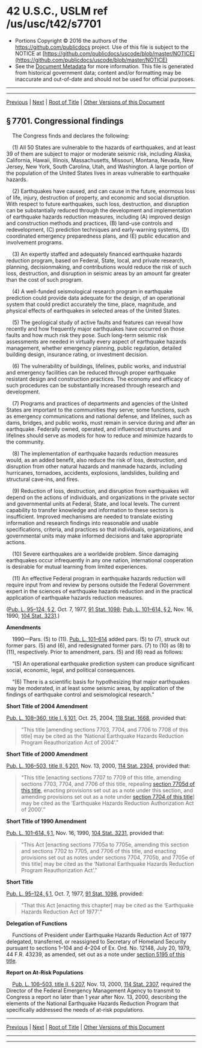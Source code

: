 ---
---

# 42 U.S.C., USLM ref /us/usc/t42/s7701

* Portions Copyright © 2016 the authors of the https://github.com/publicdocs project.
  Use of this file is subject to the NOTICE at [https://github.com/publicdocs/uscode/blob/master/NOTICE](https://github.com/publicdocs/uscode/blob/master/NOTICE)
* See the [Document Metadata](././../../../..//README.md) for more information.
  This file is generated from historical government data; content and/or formatting may be inaccurate and out-of-date and should not be used for official purposes.

----------
----------

[Previous](./../../../..//us/usc/t42/ch86/m__us_usc_t42_ch86.md) | [Next](./../../../..//us/usc/t42/ch86/m__us_usc_t42_s7702.md) | [Root of Title](./../../../../) | [Other Versions of this Document](https://publicdocs.github.io/go/links?ns=uslm&ref=%2Fus%2Fusc%2Ft42%2Fs7701)

## § 7701. Congressional findings

    The Congress finds and declares the following:

    (1) All 50 States are vulnerable to the hazards of earthquakes, and at least 39 of them are subject to major or moderate seismic risk, including Alaska, California, Hawaii, Illinois, Massachusetts, Missouri, Montana, Nevada, New Jersey, New York, South Carolina, Utah, and Washington. A large portion of the population of the United States lives in areas vulnerable to earthquake hazards.

    (2) Earthquakes have caused, and can cause in the future, enormous loss of life, injury, destruction of property, and economic and social disruption. With respect to future earthquakes, such loss, destruction, and disruption can be substantially reduced through the development and implementation of earthquake hazards reduction measures, including (A) improved design and construction methods and practices, (B) land-use controls and redevelopment, (C) prediction techniques and early-warning systems, (D) coordinated emergency preparedness plans, and (E) public education and involvement programs.

    (3) An expertly staffed and adequately financed earthquake hazards reduction program, based on Federal, State, local, and private research, planning, decisionmaking, and contributions would reduce the risk of such loss, destruction, and disruption in seismic areas by an amount far greater than the cost of such program.

    (4) A well-funded seismological research program in earthquake prediction could provide data adequate for the design, of an operational system that could predict accurately the time, place, magnitude, and physical effects of earthquakes in selected areas of the United States.

    (5) The geological study of active faults and features can reveal how recently and how frequently major earthquakes have occurred on those faults and how much risk they pose. Such long-term seismic risk assessments are needed in virtually every aspect of earthquake hazards management, whether emergency planning, public regulation, detailed building design, insurance rating, or investment decision.

    (6) The vulnerability of buildings, lifelines, public works, and industrial and emergency facilities can be reduced through proper earthquake resistant design and construction practices. The economy and efficacy of such procedures can be substantially increased through research and development.

    (7) Programs and practices of departments and agencies of the United States are important to the communities they serve; some functions, such as emergency communications and national defense, and lifelines, such as dams, bridges, and public works, must remain in service during and after an earthquake. Federally owned, operated, and influenced structures and lifelines should serve as models for how to reduce and minimize hazards to the community.

    (8) The implementation of earthquake hazards reduction measures would, as an added benefit, also reduce the risk of loss, destruction, and disruption from other natural hazards and manmade hazards, including hurricanes, tornadoes, accidents, explosions, landslides, building and structural cave-ins, and fires.

    (9) Reduction of loss, destruction, and disruption from earthquakes will depend on the actions of individuals, and organizations in the private sector and governmental units at Federal, State, and local levels. The current capability to transfer knowledge and information to these sectors is insufficient. Improved mechanisms are needed to translate existing information and research findings into reasonable and usable specifications, criteria, and practices so that individuals, organizations, and governmental units may make informed decisions and take appropriate actions.

    (10) Severe earthquakes are a worldwide problem. Since damaging earthquakes occur infrequently in any one nation, international cooperation is desirable for mutual learning from limited experiences.

    (11) An effective Federal program in earthquake hazards reduction will require input from and review by persons outside the Federal Government expert in the sciences of earthquake hazards reduction and in the practical application of earthquake hazards reduction measures.

([Pub. L. 95–124, § 2][/us/pl/95/124/s2], Oct. 7, 1977, [91 Stat. 1098][/us/stat/91/1098]; [Pub. L. 101–614, § 2][/us/pl/101/614/s2], Nov. 16, 1990, [104 Stat. 3231][/us/stat/104/3231].)

 __Amendments__ 

    1990—Pars. (5) to (11). [Pub. L. 101–614][/us/pl/101/614] added pars. (5) to (7), struck out former pars. (5) and (6), and redesignated former pars. (7) to (10) as (8) to (11), respectively. Prior to amendment, pars. (5) and (6) read as follows:

    “(5) An operational earthquake prediction system can produce significant social, economic, legal, and political consequences.

    “(6) There is a scientific basis for hypothesizing that major earthquakes may be moderated, in at least some seismic areas, by application of the findings of earthquake control and seismological research.”

 __Short Title of 2004 Amendment__ 

[Pub. L. 108–360, title I, § 101][/us/pl/108/360/s101], Oct. 25, 2004, [118 Stat. 1668][/us/stat/118/1668], provided that: 

> “This title \[amending sections 7703, 7704, and 7706 to 7708 of this title\] may be cited as the ‘National Earthquake Hazards Reduction Program Reauthorization Act of 2004’.”

 __Short Title of 2000 Amendment__ 

[Pub. L. 106–503, title II, § 201][/us/pl/106/503/s201], Nov. 13, 2000, [114 Stat. 2304][/us/stat/114/2304], provided that: 

> “This title \[enacting sections 7707 to 7709 of this title, amending sections 7703, 7704, and 7706 of this title, repealing [section 7705d of this title][/us/usc/t42/s7705d], enacting provisions set out as a note under this section, and amending provisions set out as a note under [section 7704 of this title][/us/usc/t42/s7704]\] may be cited as the ‘Earthquake Hazards Reduction Authorization Act of 2000’.”

 __Short Title of 1990 Amendment__ 

[Pub. L. 101–614, § 1][/us/pl/101/614/s1], Nov. 16, 1990, [104 Stat. 3231][/us/stat/104/3231], provided that: 

> “This Act \[enacting sections 7705a to 7705e, amending this section and sections 7702 to 7705, and 7706 of this title, and enacting provisions set out as notes under sections 7704, 7705b, and 7705e of this title\] may be cited as the ‘National Earthquake Hazards Reduction Program Reauthorization Act’.”

 __Short Title__ 

[Pub. L. 95–124, § 1][/us/pl/95/124/s1], Oct. 7, 1977, [91 Stat. 1098][/us/stat/91/1098], provided: 

> “That this Act \[enacting this chapter\] may be cited as the ‘Earthquake Hazards Reduction Act of 1977’.”

 __Delegation of Functions__ 

    Functions of President under Earthquake Hazards Reduction Act of 1977 delegated, transferred, or reassigned to Secretary of Homeland Security pursuant to sections 1–104 and 4–204 of Ex. Ord. No. 12148, July 20, 1979, 44 F.R. 43239, as amended, set out as a note under [section 5195 of this title][/us/usc/t42/s5195].

 __Report on At-Risk Populations__ 

    [Pub. L. 106–503, title II, § 207][/us/pl/106/503/s207], Nov. 13, 2000, [114 Stat. 2307][/us/stat/114/2307], required the Director of the Federal Emergency Management Agency to transmit to Congress a report no later than 1 year after Nov. 13, 2000, describing the elements of the National Earthquake Hazards Reduction Program that specifically addressed the needs of at-risk populations.

----------

[Previous](./../../../..//us/usc/t42/ch86/m__us_usc_t42_ch86.md) | [Next](./../../../..//us/usc/t42/ch86/m__us_usc_t42_s7702.md) | [Root of Title](./../../../../) | [Other Versions of this Document](https://publicdocs.github.io/go/links?ns=uslm&ref=%2Fus%2Fusc%2Ft42%2Fs7701)

----------
----------

[/us/pl/95/124/s2]: https://publicdocs.github.io/go/links?ns=uslm&ref=%2Fus%2Fpl%2F95%2F124%2Fs2
[/us/stat/91/1098]: https://publicdocs.github.io/go/links?ns=uslm&ref=%2Fus%2Fstat%2F91%2F1098
[/us/pl/101/614/s2]: https://publicdocs.github.io/go/links?ns=uslm&ref=%2Fus%2Fpl%2F101%2F614%2Fs2
[/us/stat/104/3231]: https://publicdocs.github.io/go/links?ns=uslm&ref=%2Fus%2Fstat%2F104%2F3231
[/us/pl/101/614]: https://publicdocs.github.io/go/links?ns=uslm&ref=%2Fus%2Fpl%2F101%2F614
[/us/pl/108/360/s101]: https://publicdocs.github.io/go/links?ns=uslm&ref=%2Fus%2Fpl%2F108%2F360%2Fs101
[/us/stat/118/1668]: https://publicdocs.github.io/go/links?ns=uslm&ref=%2Fus%2Fstat%2F118%2F1668
[/us/pl/106/503/s201]: https://publicdocs.github.io/go/links?ns=uslm&ref=%2Fus%2Fpl%2F106%2F503%2Fs201
[/us/stat/114/2304]: https://publicdocs.github.io/go/links?ns=uslm&ref=%2Fus%2Fstat%2F114%2F2304
[/us/usc/t42/s7705d]: https://publicdocs.github.io/go/links?ns=uslm&ref=%2Fus%2Fusc%2Ft42%2Fs7705d
[/us/usc/t42/s7704]: https://publicdocs.github.io/go/links?ns=uslm&ref=%2Fus%2Fusc%2Ft42%2Fs7704
[/us/pl/101/614/s1]: https://publicdocs.github.io/go/links?ns=uslm&ref=%2Fus%2Fpl%2F101%2F614%2Fs1
[/us/stat/104/3231]: https://publicdocs.github.io/go/links?ns=uslm&ref=%2Fus%2Fstat%2F104%2F3231
[/us/pl/95/124/s1]: https://publicdocs.github.io/go/links?ns=uslm&ref=%2Fus%2Fpl%2F95%2F124%2Fs1
[/us/stat/91/1098]: https://publicdocs.github.io/go/links?ns=uslm&ref=%2Fus%2Fstat%2F91%2F1098
[/us/usc/t42/s5195]: https://publicdocs.github.io/go/links?ns=uslm&ref=%2Fus%2Fusc%2Ft42%2Fs5195
[/us/pl/106/503/s207]: https://publicdocs.github.io/go/links?ns=uslm&ref=%2Fus%2Fpl%2F106%2F503%2Fs207
[/us/stat/114/2307]: https://publicdocs.github.io/go/links?ns=uslm&ref=%2Fus%2Fstat%2F114%2F2307


